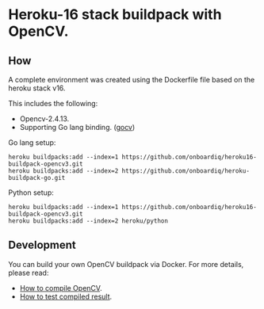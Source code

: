 # Heroku-16 stack buildpack with OpenCV.

## How

A complete environment was created using the Dockerfile file based on the heroku stack v16.

This includes the following:
- Opencv-2.4.13.
- Supporting Go lang binding. ([gocv](https://github.com/hybridgroup/gocv))

Go lang setup:

```
heroku buildpacks:add --index=1 https://github.com/onboardiq/heroku16-buildpack-opencv3.git
heroku buildpacks:add --index=2 https://github.com/onboardiq/heroku-buildpack-go.git
```

Python setup:

```
heroku buildpacks:add --index=1 https://github.com/onboardiq/heroku16-buildpack-opencv3.git
heroku buildpacks:add --index=2 heroku/python
```

## Development

You can build your own OpenCV buildpack via Docker. For more details, please read:
- [How to compile OpenCV](Dockerfiles/opencv/README.md).
- [How to test compiled result](Dockerfiles/test-image/README.md).
